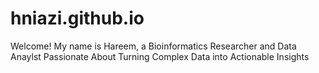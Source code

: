 # hniazi.github.io
Welcome! My name is Hareem, a Bioinformatics Researcher and Data Anaylst Passionate About Turning Complex Data into Actionable Insights
